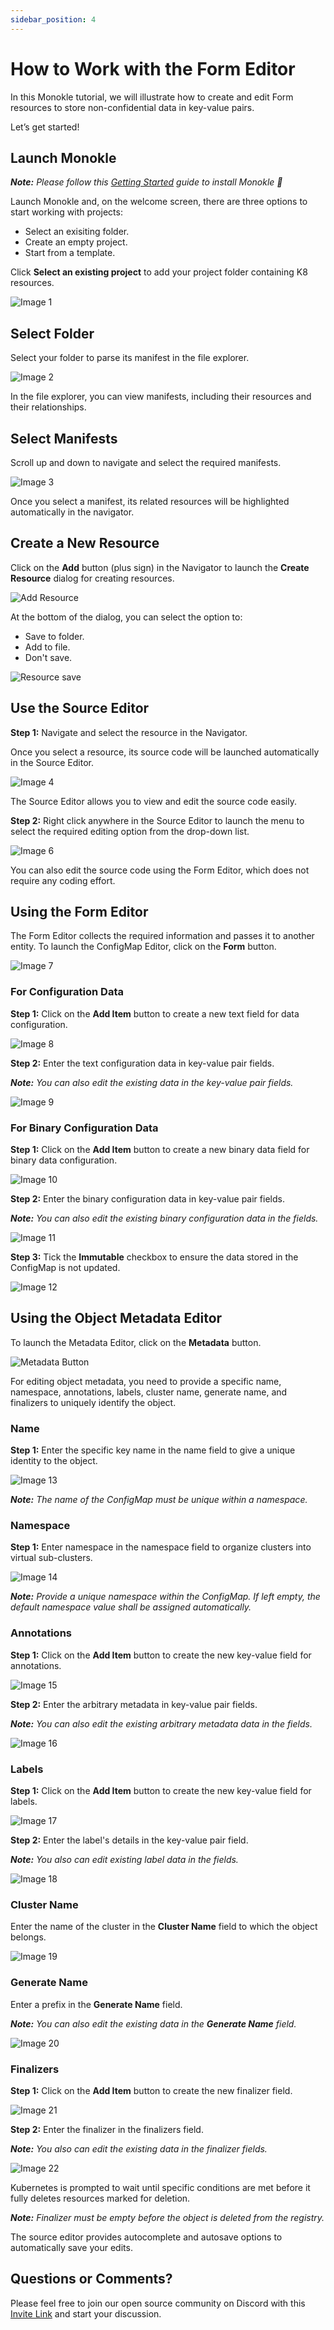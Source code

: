 ```yaml
---
sidebar_position: 4
---
```


# How to Work with the Form Editor

In this Monokle tutorial, we will illustrate how to create and edit Form resources to store non-confidential 
data in key-value pairs.       

Let’s get started! 

## **Launch Monokle**

<em>**Note:** Please follow this [Getting Started](../getting-started.md) guide to install Monokle 🚀</em>

Launch Monokle and, on the welcome screen, there are three options to start working with projects:

 - Select an exisiting folder.
 - Create an empty project.
 - Start from a template.
 
 Click **Select an existing project** to add your project folder containing K8 resources. 

![Image 1](img/new-user-start-screen.png)

## **Select Folder**

Select your folder to parse its manifest in the file explorer. 

![Image 2](img/image-2-1.6.0.png)

In the file explorer, you can view manifests, including their resources and their relationships.

## **Select Manifests**

Scroll up and down to navigate and select the required manifests. 

![Image 3](img/imaged-3-1.9.gif)

Once you select a manifest, its related resources will be highlighted automatically in the navigator.

## **Create a New Resource**

Click on the **Add** button (plus sign) in the Navigator to launch the **Create Resource** dialog for creating resources. 

![Add Resource](img/config-map-add-resource-1.9.png)

At the bottom of the dialog, you can select the option to:
- Save to folder.
- Add to file.
- Don't save.

![Resource save](img/add-resource-save-options-1.9.png)

## **Use the Source Editor** 

**Step 1:** Navigate and select the resource in the Navigator.  

Once you select a resource, its source code will be launched automatically in the Source Editor. 

![Image 4](img/image-4-1.9.png)

The Source Editor allows you to view and edit the source code easily. 

**Step 2:** Right click anywhere in the Source Editor to launch the menu to select the required editing option from the drop-down list.

![Image 6](img/image-6-1.9.png)

You can also edit the source code using the Form Editor, which does not require any coding effort.

## **Using the Form Editor**

The Form Editor collects the required information and passes it to another entity. To launch the ConfigMap Editor, click on the **Form** button. 

![Image 7](img/image-7-1.9.png)

### **For Configuration Data**

**Step 1:** Click on the **Add Item** button to create a new text field for data configuration.

![Image 8](img/image-8-1.9.png)

**Step 2:** Enter the text configuration data in key-value pair fields.

<em>**Note:** You can also edit the existing data in the key-value pair fields.</em>

![Image 9](img/image-9-1.9.png)

### **For Binary Configuration Data** 

**Step 1:** Click on the **Add Item** button to create a new binary data field for binary data configuration.

![Image 10](img/image-10-1.9.png)

**Step 2:** Enter the binary configuration data in key-value pair fields.

<em>**Note:** You can also edit the existing binary configuration data in the fields.</em> 

![Image 11](img/image-11-1.9.png)

**Step 3:** Tick the **Immutable** checkbox to ensure the data stored in the ConfigMap is not updated. 

![Image 12](img/image-12-1.9.png)

## **Using the Object Metadata Editor**

To launch the Metadata Editor, click on the **Metadata** button.

![Metadata Button](img/tutorial-metadata-button-image-1.9.png)

For editing object metadata, you need to provide a specific name, namespace, annotations, labels, cluster name, generate name, and finalizers to uniquely identify the object.  

### **Name**

**Step 1:** Enter the specific key name in the name field to give a unique identity to the object.

![Image 13](img/image-13-1.9.png)

<em>**Note:** The name of the ConfigMap must be unique within a namespace.</em>

### **Namespace**

**Step 1:** Enter namespace in the namespace field to organize clusters into virtual sub-clusters. 

![Image 14](img/image-14-1.9.png)

<em>**Note:** Provide a unique namespace within the ConfigMap. If left empty, the default namespace value shall be assigned automatically.</em> 

### **Annotations**

**Step 1:** Click on the **Add Item** button to create the new key-value field for annotations. 

![Image 15](img/image-15-1.9.png)

**Step 2:** Enter the arbitrary metadata in key-value pair fields.

<em>**Note:** You can also edit the existing arbitrary metadata data in the fields.</em> 

![Image 16](img/image-16-1.9.png)

### **Labels**

**Step 1:** Click on the **Add Item** button to create the new key-value field for labels.

![Image 17](img/image-17-1.9.png)

**Step 2:** Enter the label's details in the key-value pair field.

<em>**Note:**  You also can edit existing label data in the fields.</em> 

![Image 18](img/image-18-1.9.png)

### **Cluster Name**

Enter the name of the cluster in the **Cluster Name** field to which the object belongs.

![Image 19](img/image-19-1.9.png)

### **Generate Name**

Enter a prefix in the **Generate Name** field.

<em>**Note:** You can also edit the existing data in the **Generate Name** field.</em> 

![Image 20](img/image-20-1.9.png)

### **Finalizers**

**Step 1:** Click on the **Add Item** button to create the new finalizer field.

![Image 21](img/image-21-1.9.png)

**Step 2:** Enter the finalizer in the finalizers field. 

<em>**Note:** You also can edit the existing data in the finalizer fields.</em> 

![Image 22](img/image-22-1.9.png)

Kubernetes is prompted to wait until specific conditions are met before it fully deletes resources marked for deletion.

<em>**Note:** Finalizer must be empty before the object is deleted from the registry.</em> 

The source editor provides autocomplete and autosave options to automatically save your edits. 
                 
## **Questions or Comments?**

Please feel free to join our open source community on Discord with this [Invite Link](https://discord.gg/6zupCZFQbe) and start your discussion. 
